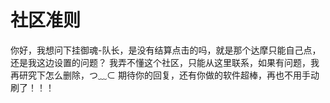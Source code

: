 # 社区准则
你好，我想问下挂御魂-队长，是没有结算点击的吗，就是那个达摩只能自己点，还是我这边设置的问题？
我弄不懂这个社区，只能从这里联系，如果有问题，我再研究下怎么删除，つ﹏⊂ 
期待你的回复，还有你做的软件超棒，再也不用手动刷了！！！
